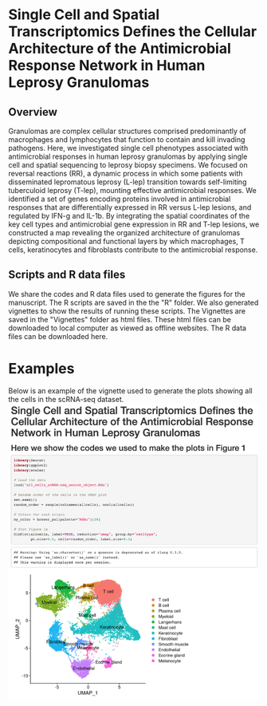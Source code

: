 # Single Cell and Spatial Transcriptomics Defines the Cellular Architecture of the Antimicrobial Response Network in Human Leprosy Granulomas

## Overview
Granulomas are complex cellular structures comprised predominantly of macrophages and lymphocytes that function to contain and kill invading pathogens. Here, we investigated single cell phenotypes associated with antimicrobial responses in human leprosy granulomas by applying single cell and spatial sequencing to leprosy biopsy specimens. We focused on reversal reactions (RR), a dynamic process in which some patients with disseminated lepromatous leprosy (L-lep) transition towards self-limiting tuberculoid leprosy (T-lep), mounting effective antimicrobial responses. We identified a set of genes encoding proteins involved in antimicrobial responses that are differentially expressed in RR versus L-lep lesions, and regulated by IFN-g and IL-1b. By integrating the spatial coordinates of the key cell types and antimicrobial gene expression in RR and T-lep lesions, we constructed a map revealing the organized architecture of granulomas depicting compositional and functional layers by which macrophages, T cells, keratinocytes and fibroblasts contribute to the antimicrobial response.

## Scripts and R data files
We share the codes and R data files used to generate the figures for the manuscript.
The R scripts are saved in the the "R" folder. We also generated vignettes to show the results of running these scripts. The Vignettes are saved in the "Vignettes" folder as html files. These html files can be downloaded to local computer as viewed as offline websites.
The R data files can be downloaded here.

# Examples
Below is an example of the vignette used to generate the plots showing all the cells in the scRNA-seq dataset.
![All_Cells_Example](https://github.com/mafeiyang/leprosy_amg_network/blob/main/Vignettes/example.png)
